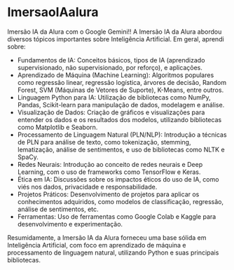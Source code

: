 # ImersaoIAalura
Imersão IA da Alura com o Google Gemini!!
 A Imersão IA da Alura abordou diversos tópicos importantes sobre Inteligência Artificial. Em geral, aprendi sobre:

*   Fundamentos de IA: Conceitos básicos, tipos de IA (aprendizado supervisionado, não supervisionado, por reforço), e aplicações.
*   Aprendizado de Máquina (Machine Learning): Algoritmos populares como regressão linear, regressão logística, árvores de decisão, Random Forest, SVM (Máquinas de Vetores de Suporte), K-Means, entre outros.
*   Linguagem Python para IA: Utilização de bibliotecas como NumPy, Pandas, Scikit-learn para manipulação de dados, modelagem e análise.
*   Visualização de Dados: Criação de gráficos e visualizações para entender os dados e os resultados dos modelos, utilizando bibliotecas como Matplotlib e Seaborn.
*   Processamento de Linguagem Natural (PLN/NLP): Introdução a técnicas de PLN para análise de texto, como tokenização, stemming, lematização, análise de sentimentos, e uso de bibliotecas como NLTK e SpaCy.
*   Redes Neurais: Introdução ao conceito de redes neurais e Deep Learning, com o uso de frameworks como TensorFlow e Keras.
*   Ética em IA: Discussões sobre os impactos éticos do uso de IA, como viés nos dados, privacidade e responsabilidade.
*   Projetos Práticos: Desenvolvimento de projetos para aplicar os conhecimentos adquiridos, como modelos de classificação, regressão, análise de sentimentos, etc.
*   Ferramentas: Uso de ferramentas como Google Colab e Kaggle para desenvolvimento e experimentação.

Resumidamente, a Imersão IA da Alura forneceu uma base sólida em Inteligência Artificial, com foco em aprendizado de máquina e processamento de linguagem natural, utilizando Python e suas principais bibliotecas.
